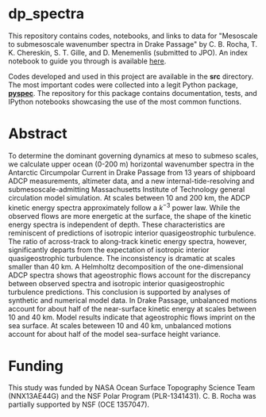 # dp_spectra
This repository contains codes, notebooks, and links to data for "Mesoscale to submesoscale wavenumber spectra in Drake Passage" by C. B. Rocha, T. K. Chereskin, S. T. Gille, and D. Menemenlis (submitted to JPO). An index notebook to guide you through is available [here](http://nbviewer.ipython.org/github/crocha700/dp_spectra/blob/master/index.ipynb). 

Codes developed and used in this project are available in the **src** directory. The most important codes were collected into a legit Python package, [**pyspec**](https://github.com/crocha700/pyspec). The repository for this package contains documentation, tests, and IPython notebooks showcasing the use of the most common functions.

# Abstract
   To determine the dominant governing dynamics at meso to submeso scales, we calculate upper ocean (0-200 m) horizontal wavenumber spectra in the Antarctic Circumpolar Current in Drake Passage from 13 years of shipboard ADCP measurements, altimeter data, and a new internal-tide-resolving and submesoscale-admitting Massachusetts Institute of Technology general circulation model simulation. At scales between 10 and 200 km, the  ADCP kinetic energy spectra approximately follow a $k^{-3}$ power law. While the observed flows are more energetic at the surface, the shape of the kinetic energy spectra is independent of depth. These characteristics are reminiscent of predictions of isotropic interior quasigeostrophic turbulence. The ratio of across-track to along-track kinetic energy spectra, however, significantly departs from the expectation of isotropic interior quasigeostrophic turbulence. The inconsistency is dramatic at scales smaller than 40 km. A Helmholtz decomposition of the one-dimensional ADCP spectra shows that ageostrophic flows account for the discrepancy between observed spectra and isotropic interior quasigeostrophic turbulence predictions. This conclusion is supported by analyses of synthetic and numerical model data. In Drake Passage, unbalanced motions account for about half of the near-surface kinetic energy at scales between 10 and 40 km. Model results indicate that ageostrophic flows imprint on the sea surface. At scales beteween 10 and 40 km, unbalanced motions account for about half of the model sea-surface height variance.

# Funding
This study was funded by NASA Ocean Surface Topography Science Team (NNX13AE44G) and the NSF Polar Program (PLR-1341431). C. B. Rocha was partially supported by  NSF (OCE 1357047).
